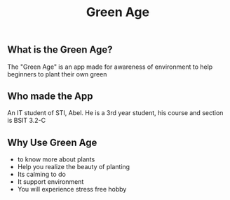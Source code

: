<html>
<head>
    <title>Green Age Introduction</title>
</head>
<body>
    <header>
        <h1>Green Age</h1>
    </header>
    <div class="content">
        <h2>What is the Green Age?</h2>
        <p>The "Green Age" is an app made for awareness of environment to help beginners to plant their own green</p>
        <h2>Who made the App</h2>
        <p>An IT student of STI, Abel. He is a 3rd year student, his course and section is BSIT 3.2-C</p>
        <h2>Why Use Green Age</h2>
        <ul>
            <li>to know more about plants</li>
            <li>Help you realize the beauty of planting</li>
            <li>Its calming to do</li>
            <li>It support environment</li>
            <li>You will experience stress free hobby</li>
        </ul>
    </div>
</body>
</html>
